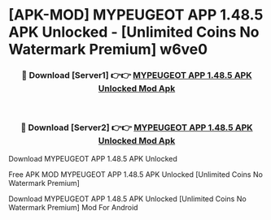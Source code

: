 # [APK-MOD] MYPEUGEOT APP 1.48.5 APK Unlocked - [Unlimited Coins No Watermark Premium] w6ve0



<div align="center">
<h3>🔴 Download [Server1] 👉👉 <a href="https://momento.my/?title=MYPEUGEOT_APP_1.48.5_APK_Unlocked">MYPEUGEOT APP 1.48.5 APK Unlocked Mod Apk</a></h3><br>

<h3>🔴 Download [Server2] 👉👉 <a href="https://momento.my/?title=MYPEUGEOT_APP_1.48.5_APK_Unlocked">MYPEUGEOT APP 1.48.5 APK Unlocked Mod Apk</a></h3>
</div>



Download MYPEUGEOT APP 1.48.5 APK Unlocked 

Free APK MOD MYPEUGEOT APP 1.48.5 APK Unlocked [Unlimited Coins No Watermark Premium]

Download MYPEUGEOT APP 1.48.5 APK Unlocked [Unlimited Coins No Watermark Premium] Mod For Android
